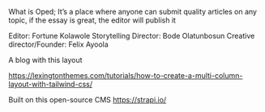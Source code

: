What is Oped;
It’s a place where anyone can submit quality articles on any topic, if the essay is great, the editor will publish it

Editor: Fortune Kolawole
Storytelling Director: Bode Olatunbosun
Creative director/Founder: Felix Ayoola

A blog with this layout 

https://lexingtonthemes.com/tutorials/how-to-create-a-multi-column-layout-with-tailwind-css/


Built on this open-source CMS
https://strapi.io/
